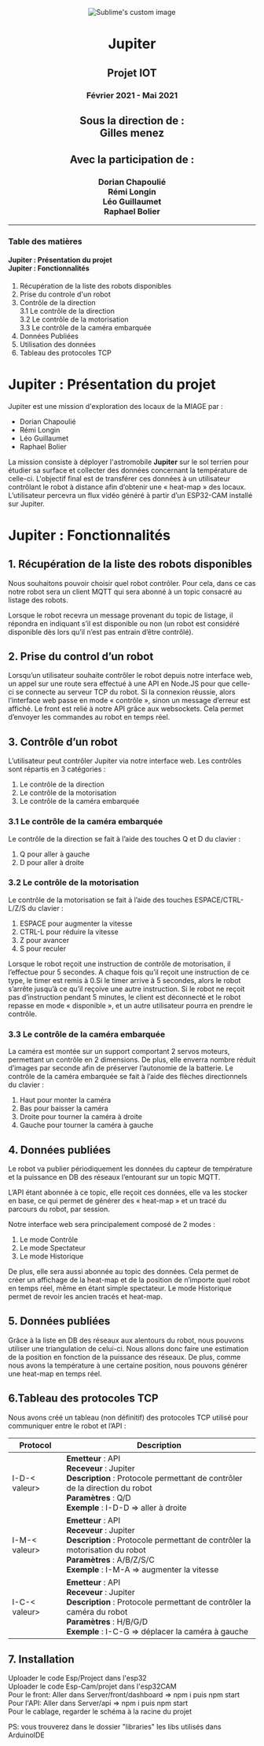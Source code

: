 
<p align="center">
  <img src="https://ak.picdn.net/shutterstock/videos/13894196/thumb/6.jpg" alt="Sublime's custom image"/>
</p>

<h1 align="center"> Jupiter </h1>
<h2 align="center">  Projet  IOT </h2>
<center> <h3> Février 2021 - Mai 2021 <h3> </center>
<h2 align="center">  Sous la direction de :
<br> Gilles menez</h2>

<h2 align="center">  Avec la participation de :</h2>
<center> <h3> Dorian Chapoulié <br> Rémi Longin <br> Léo Guillaumet <br> Raphael Bolier </h3> </center>

---

<h3> Table des matières </h3>

<h4>Jupiter : Présentation du projet
<br>
Jupiter : Fonctionnalités </h4>

1. Récupération de la liste des robots disponibles
2. Prise du controle d'un robot
3. Contrôle de la direction
<br>3.1 Le contrôle de la direction
<br>3.2 Le contrôle de la motorisation
<br>3.3 Le contrôle de la caméra embarquée
4. Données Publiées
5. Utilisation des données
6. Tableau des protocoles TCP


# Jupiter : Présentation du projet 

Jupiter est une mission d'exploration des locaux de la MIAGE par :
* Dorian Chapoulié
* Rémi Longin
* Léo Guillaumet
* Raphael Bolier

La mission consiste à déployer l'astromobile <b>Jupiter</b> sur le sol terrien pour étudier sa surface et collecter des données concernant la température de celle-ci.
L'objectif final est de transférer ces données à un utilisateur contrôlant le robot à distance afin d’obtenir une « heat-map » des locaux.
L’utilisateur percevra un flux vidéo généré à partir d’un ESP32-CAM installé sur Jupiter.

# Jupiter : Fonctionnalités

## 1. Récupération de la liste des robots disponibles

Nous souhaitons pouvoir choisir quel robot contrôler. Pour cela, dans ce cas notre robot sera un client MQTT qui sera abonné à un topic consacré au listage des robots.

Lorsque le robot recevra un message provenant du topic de listage, il répondra en indiquant s’il est disponible ou non (un robot est considéré disponible dès lors qu’il n’est pas entrain d’être contrôlé).

## 2. Prise du control d’un robot

Lorsqu’un utilisateur souhaite contrôler le robot depuis notre interface web, un appel sur une route sera effectué à une API en Node.JS pour que celle-ci se connecte au serveur TCP du robot. Si la connexion réussie, alors l’interface web passe en mode
« contrôle », sinon un message d’erreur est affiché.
Le front est relié à notre API grâce aux websockets. Cela permet d’envoyer les commandes au robot en temps réel.

## 3. Contrôle d’un robot

L’utilisateur peut contrôler Jupiter via notre interface web. Les contrôles sont répartis en 3 catégories :

1. Le contrôle de la direction
2. Le contrôle de la motorisation
3. Le contrôle de la caméra embarquée


### 3.1	Le contrôle de la caméra embarquée

Le contrôle de la direction se fait à l’aide des touches Q et D du clavier :

1. Q pour aller à gauche
2. D pour aller à droite

### 3.2	Le contrôle de la motorisation

Le contrôle de la motorisation se fait à l’aide des touches ESPACE/CTRL-L/Z/S du clavier :

1. ESPACE pour augmenter la vitesse
2. CTRL-L pour réduire la vitesse
3. Z pour avancer
4. S pour reculer

Lorsque le robot reçoit une instruction de contrôle de motorisation, il l’effectue pour
5 secondes. A chaque fois qu’il reçoit une instruction de ce type, le timer est remis à
0.Si le timer arrive à 5 secondes, alors le robot s’arrête jusqu’à ce qu’il reçoive une
autre instruction.
Si le robot ne reçoit pas d’instruction pendant 5 minutes, le client est déconnecté et le robot repasse en mode « disponible », et un autre utilisateur pourra en prendre le contrôle.

### 3.3	Le contrôle de la caméra embarquée

La caméra est montée sur un support comportant 2 servos moteurs, permettant un contrôle en 2 dimensions. De plus, elle enverra nombre réduit d’images par seconde afin de préserver l’autonomie de la batterie.
Le contrôle de la caméra embarquée se fait à l’aide des flèches directionnels du clavier :

1. Haut pour monter la caméra
2. Bas pour baisser la caméra
3. Droite pour tourner la caméra à droite
4. Gauche pour tourner la caméra à gauche

## 4. Données publiées

Le robot va publier périodiquement les données du capteur de température et la puissance en DB des réseaux l’entourant sur un topic MQTT.

L’API étant abonnée à ce topic, elle reçoit ces données, elle va les stocker en base, ce qui permet de générer des « heat-map » et un tracé du parcours du robot, par session.

Notre interface web sera principalement composé de 2 modes :

1. Le mode Contrôle
2. Le mode Spectateur
3. Le mode Historique

De plus, elle sera aussi abonnée au topic des données. Cela permet de créer un affichage de la heat-map et de la position de n’importe quel robot en temps réel, même en étant simple spectateur.
Le mode Historique permet de revoir les ancien tracés et heat-map.

## 5. Données publiées

Grâce à la liste en DB des réseaux aux alentours du robot, nous pouvons utiliser une triangulation de celui-ci. Nous allons donc faire une estimation de la position en fonction de la puissance des réseaux.
De plus, comme nous avons la température à une certaine position, nous pouvons générer une heat-map en temps réel.

## 6.Tableau des protocoles TCP

Nous avons créé un tableau (non définitif) des protocoles TCP utilisé pour communiquer entre le robot et l’API :

| Protocol | Description |
---------| --------- |
|I-D-< valeur> | <b>Emetteur </b> : API <br> <b>Receveur </b>: Jupiter <br> <b> Description </b> : Protocole permettant de contrôler de la direction du robot <br> <b>Paramètres </b> : Q/D <br> <b>Exemple </b> : I-D-D => aller à droite | 
|I-M-< valeur> |  <b>Emetteur </b> : API <br> <b>Receveur </b>: Jupiter <br> <b> Description </b> : Protocole permettant de contrôler la motorisation du robot <br> <b>Paramètres </b> : A/B/Z/S/C <br> <b>Exemple </b> : I-M-A => augmenter la vitesse |  
|I-C-< valeur> | <b>Emetteur </b> : API <br> <b>Receveur </b>: Jupiter <br> <b> Description </b> : Protocole permettant de contrôler la caméra du robot <br> <b>Paramètres </b> : H/B/G/D <br> <b>Exemple </b> : I-C-G => déplacer la caméra à gauche |  
  
  
## 7. Installation
  
  Uploader le code Esp/Project dans l'esp32  
  Uploader le code Esp-Cam/projet dans l'esp32CAM  
  Pour le front: Aller dans Server/front/dashboard => npm i puis npm start  
  Pour l'API: Aller dans Server/api => npm i puis npm start  
  Pour le cablage, regarder le schéma à la racine du projet  
  
  PS: vous trouverez dans le dossier "libraries" les libs utilisés dans ArduinoIDE
  
